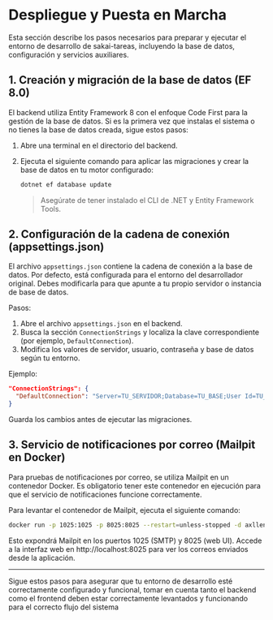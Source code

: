 # Despliegue y Puesta en Marcha

Esta sección describe los pasos necesarios para preparar y ejecutar el entorno de desarrollo de sakai-tareas, incluyendo la base de datos, configuración y servicios auxiliares.

## 1. Creación y migración de la base de datos (EF 8.0)

El backend utiliza Entity Framework 8 con el enfoque Code First para la gestión de la base de datos. Si es la primera vez que instalas el sistema o no tienes la base de datos creada, sigue estos pasos:

1. Abre una terminal en el directorio del backend.
2. Ejecuta el siguiente comando para aplicar las migraciones y crear la base de datos en tu motor configurado:

   ```bash
   dotnet ef database update
   ```

   > Asegúrate de tener instalado el CLI de .NET y Entity Framework Tools.

## 2. Configuración de la cadena de conexión (appsettings.json)

El archivo `appsettings.json` contiene la cadena de conexión a la base de datos. Por defecto, está configurada para el entorno del desarrollador original. Debes modificarla para que apunte a tu propio servidor o instancia de base de datos.

Pasos:

1. Abre el archivo `appsettings.json` en el backend.
2. Busca la sección `ConnectionStrings` y localiza la clave correspondiente (por ejemplo, `DefaultConnection`).
3. Modifica los valores de servidor, usuario, contraseña y base de datos según tu entorno.

Ejemplo:

```json
"ConnectionStrings": {
  "DefaultConnection": "Server=TU_SERVIDOR;Database=TU_BASE;User Id=TU_USUARIO;Password=TU_PASSWORD;"
}
```

Guarda los cambios antes de ejecutar las migraciones.

## 3. Servicio de notificaciones por correo (Mailpit en Docker)

Para pruebas de notificaciones por correo, se utiliza Mailpit en un contenedor Docker. Es obligatorio tener este contenedor en ejecución para que el servicio de notificaciones funcione correctamente.

Para levantar el contenedor de Mailpit, ejecuta el siguiente comando:

```bash
docker run -p 1025:1025 -p 8025:8025 --restart=unless-stopped -d axllent/mailpit
```

Esto expondrá Mailpit en los puertos 1025 (SMTP) y 8025 (web UI). Accede a la interfaz web en http://localhost:8025 para ver los correos enviados desde la aplicación.

---

Sigue estos pasos para asegurar que tu entorno de desarrollo esté correctamente configurado y funcional, tomar en cuenta tanto el backend como el frontend deben estar correctamente levantados y funcionando para el correcto flujo del sistema